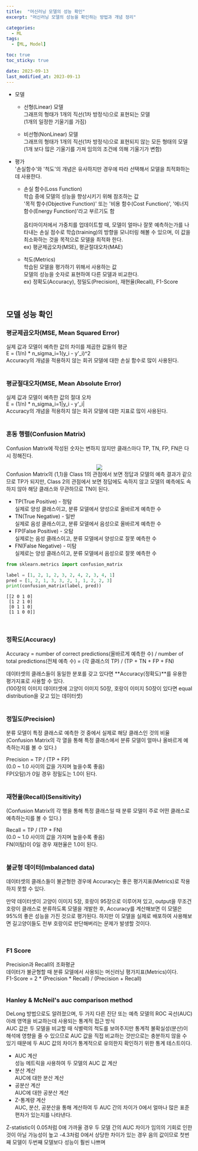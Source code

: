 ```yaml
---
title:  "머신러닝 모델의 성능 확인"
excerpt: "머신러닝 모델의 성능을 확인하는 방법과 개념 정리"

categories:
  - ML
tags:
  - [ML, Model]

toc: true
toc_sticky: true

date: 2023-09-13
last_modified_at: 2023-09-13
---
```


- 모델  
  - 선형(Linear) 모델  
  그래프의 형태가 1개의 직선(1차 방정식)으로 표현되는 모델  
  (1개의 일정한 기울기를 가짐)  

  - 비선형(NonLinear) 모델  
  그래프의 형태가 1개의 직선(1차 방정식)으로 표현되지 않는 모든 형태의 모델  
  (1개 보다 많은 기울기를 가져 임의의 조건에 의해 기울기가 변함)  

- 평가  
'손실함수'와 '척도'의 개념은 유사하지만 경우에 따라 선택해서 모델을 최적화하는데 사용한다.  
  - 손실 함수(Loss Function)  
  학습 중에 모델의 성능을 향상시키기 위해 참조하는 값  
  '목적 함수(Objective Function)' 또는 '비용 함수(Cost Function)', '에너지 함수(Energy Function)'라고 부르기도 함<br>  
  옵티마이저에서 가중치를 업데이트할 때, 모델이 얼마나 잘못 예측하는가를 나타내는 손실 점수로 학습(training)의 방향을 모니터링 해볼 수 있으며, 이 값을 최소화하는 것을 목적으로 모델을 최적화 한다.  
  ex) 평균제곱오차(MSE), 평균절대오차(MAE)  

  - 척도(Metrics)  
  학습된 모델을 평가하기 위해서 사용하는 값  
  모델의 성능을 숫자로 표현하여 다른 모델과 비교한다.  
  ex) 정확도(Accuracy), 정밀도(Precision), 재현율(Recall), F1-Score  
<br><br>  

## 모델 성능 확인  
### 평균제곱오차(MSE, Mean Squared Error)  
실제 값과 모델이 예측한 값의 차이를 제곱한 값들의 평균  
E = (1/n) * n_sigma_i=1(y_i - y'_i)^2  
Accuracy의 개념을 적용하지 않는 회귀 모델에 대한 손실 함수로 많이 사용된다.  
<br>  

### 평균절대오차(MSE, Mean Absolute Error)  
실제 값과 모델이 예측한 값의 절대 오차  
E = (1/n) * n_sigma_i=1|y_i - y'_i|  
Accuracy의 개념을 적용하지 않는 회귀 모델에 대한 지표로 많이 사용된다.  
<br>  

### 혼동 행렬(Confusion Matrix)  
Confusion Matrix에 작성된 숫자는 변하지 않지만 클래스마다 TP, TN, FP, FN은 다시 정해진다.  
<div align="center">
  <img src="./confusion_matrix.png">  
</div>  
Confusion Matrix의 (1,1)을 Class 1의 관점에서 보면 정답과 모델의 예측 결과가 같으므로 TP가 되지만, Class 2의 관점에서 보면 정답에도 속하지 않고 모델의 예측에도 속하지 않아 해당 클래스와 무관하므로 TN이 된다.  
<br>  
  
- TP(True Positive) - 정탐  
실제로 양성 클래스이고, 분류 모델에서 양성으로 올바르게 예측한 수  
- TN(True Negative) - 일반  
실제로 음성 클래스이고, 분류 모델에서 음성으로 올바르게 예측한 수  
- FP(False Positive) - 오탐  
실제로는 음성 클래스이고, 분류 모델에서 양성으로 잘못 예측한 수  
- FN(False Negative) - 미탐  
실제로는 양성 클래스이고, 분류 모델에서 음성으로 잘못 예측한 수  
```python  
from sklearn.metrics import confusion_matrix

label = [1, 2, 1, 2, 3, 2, 4, 2, 3, 4, 1]
pred = [1, 2, 1, 3, 3, 2, 1, 1, 2, 2, 3]
print(confusion_matrix(label, pred))
```  
```shell  
[[2 0 1 0]
 [1 2 1 0]
 [0 1 1 0]
 [1 1 0 0]]
```  
<br>  

### 정확도(Accuracy)  
Accuracy = number of correct predictions(올바르게 예측한 수) / number of total predictions(전체 예측 수) = (각 클래스의 TP) / (TP + TN + FP + FN)  

데이터셋의 클래스들이 동일한 분포를 갖고 있다면 **Accuracy(정확도)**를 유용한 평가지표로 사용할 수 있다.  
(100장의 이미지 데이터셋에 고양이 이미지 50장, 호랑이 이미지 50장이 있다면 equal distribution을 갖고 있는 데이터셋)  
<br>  

### 정밀도(Precision)  
분류 모델이 특정 클래스로 예측한 것 중에서 실제로 해당 클래스인 것의 비율  
(Confusion Matrix의 각 열을 통해 특정 클래스에서 분류 모델이 얼마나 올바르게 예측하는지를 볼 수 있다.)  

Precision = TP / (TP + FP)  
(0.0 ~ 1.0 사이의 값을 가지며 높을수록 좋음)  
FP(오탐)가 0일 경우 정밀도는 1.0이 된다.  
<br>  

### 재현율(Recall)(Sensitivity)  
(Confusion Matrix의 각 행을 통해 특정 클래스일 때 분류 모델이 주로 어떤 클래스로 예측하는지를 볼 수 있다.)  

Recall = TP / (TP + FN)  
(0.0 ~ 1.0 사이의 값을 가지며 높을수록 좋음)  
FN(미탐)이 0일 경우 재현율은 1.0이 된다.  
<br>  

### 불균형 데이터(Imbalanced data)  
데이터셋의 클래스들이 불균형한 경우에 Accuracy는 좋은 평가지표(Metrics)로 작용하지 못할 수 있다.  

만약 데이터셋이 고양이 이미지 5장, 호랑이 95장으로 이루어져 있고, output을 무조건 호랑이 클래스로 분류하도록 모델을 개발한 후, Accuracy를 계산해보면 이 모델은 95%의 좋은 성능을 가진 것으로 평가된다. 하지만 이 모델을 실제로 배포하여 사용해보면 길고양이들도 전부 호랑이로 판단해버리는 문제가 발생할 것이다.  

<br>  

### F1 Score  
Precision과 Recall의 조화평균  
데이터가 불균형할 때 분류 모델에서 사용되는 머신러닝 평가지표(Metrics)이다.  
F1-Score = 2 * (Precision * Recall) / (Precision + Recall)  
<br>  


### Hanley & McNeil's auc comparison method  
DeLong 방법으로도 알려졌으며, 두 가지 다른 진단 또는 예측 모델의 ROC 곡선(AUC) 아래 영역을 비교하는데 사용되는 통계적 접근 방식  
AUC 값은 두 모델을 비교할 때 식별력의 척도를 보여주지만 통계적 불확실성(분산)이 해석에 영향을 줄 수 있으므로 AUC 값을 직접 비교하는 것만으로는 충분하지 않을 수 있기 때문에 두 AUC 값의 차이가 통계적으로 유의한지 확인하기 위한 통계 테스트이다.  
- AUC 계산  
  성능 메트릭을 사용하여 두 모델의 AUC 값 계산  
- 분산 계산  
  AUC에 대한 분산 계산
- 공분산 계산  
  AUC에 대한 공분산 계산  
- Z-통계량 계산  
  AUC, 분산, 공분산을 통해 계산하여 두 AUC 간의 차이가 0에서 얼마나 많은 표준 편차가 있는지를 나타낸다.  

Z-statistic이 0.05처럼 0에 가까울 경우 두 모델 간의 AUC 차이가 임의의 기회로 인한 것이 아닐 가능성이 높고 -4.3처럼 0에서 상당한 차이가 있는 경우 음의 값이므로 첫번째 모델이 두번째 모델보다 성능이 훨씬 나쁘며 